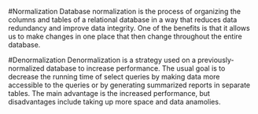 #Normalization
Database normalization is the process of organizing the columns and tables of a relational database in a way that reduces data redundancy and improve data integrity. One of the benefits is that it allows us to make changes in one place that then change throughout the entire database.

#Denormalization
Denormalization is a strategy used on a previously-normalized database to increase performance. The usual goal is to decrease the running time of select queries by making data more accessible to the queries or by generating summarized reports in separate tables. The main advantage is the increased performance, but disadvantages include taking up more space and data anamolies. 
